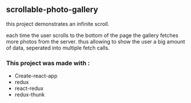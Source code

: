 ## scrollable-photo-gallery

this project demonstrates an infinite scroll.

each time the user scrolls to the bottom of the page the gallery fetches more photos from the server.
thus allowing to show the user a big amount of data, seperated into multiple fetch calls.

### This project was made with :

- Create-react-app
- redux
- react-redux
- redux-thunk
